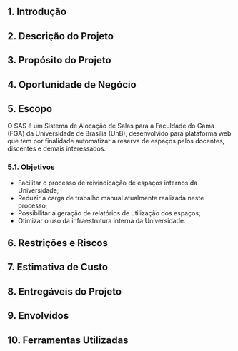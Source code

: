 ## 1. Introdução
## 2. Descrição do Projeto
## 3. Propósito do Projeto
## 4. Oportunidade de Negócio
## 5. Escopo
   O SAS é um Sistema de Alocação de Salas para a Faculdade do Gama (FGA) da Universidade de Brasília (UnB), desenvolvido para plataforma web que tem por finalidade automatizar a reserva de espaços pelos docentes, discentes e demais interessados.
### 5.1. Objetivos
* Facilitar o processo de reivindicação de espaços internos da Universidade;
* Reduzir a carga de trabalho manual atualmente realizada neste processo;
* Possibilitar a geração de relatórios de utilização dos espaços;
* Otimizar o uso da infraestrutura interna da Universidade.

## 6. Restrições e Riscos
## 7. Estimativa de Custo
## 8. Entregáveis do Projeto
## 9. Envolvidos
## 10. Ferramentas Utilizadas
